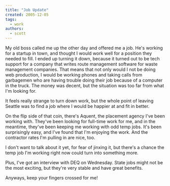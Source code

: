 ```yaml
---
title: "Job Update"
created: 2005-12-05
tags: 
  - work
authors: 
  - scott
---
```


My old boss called me up the other day and offered me a job. He's working for a startup in town, and thought I would work well for a position they needed to fill. I ended up turning it down, because it turned out to be tech support for a company that writes route management software for waste management companies. That means that not only would I not be doing web production, I would be working phones and taking calls from garbagemen who are having trouble doing their job because of a computer in the truck. The money was decent, but the situation was too far from what I'm looking for.

It feels really strange to turn down work, but the whole point of leaving Seattle was to find a job where I would be happier at and fit in better.

On the flip side of that coin, there's Aquent, the placement agency I've been working with. They've been looking for full-time work for me, and in the meantime, they've been keeping me working with odd temp jobs. It's been surprisingly easy, and I've found that I'm enjoying the work. And the contractor rates I'm pulling in are nice, too.

I don't want to talk about it yet, for fear of jinxing it, but there's a chance the temp job I'm working right now could turn into something more.

Plus, I've got an interview with DEQ on Wednesday. State jobs might not be the most exciting, but they're very stable and have great benefits.

Anyways, keep your fingers crossed for me!
